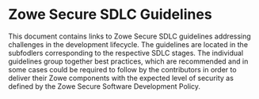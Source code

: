 # Zowe Secure SDLC Guidelines

This document contains links to Zowe Secure SDLC guidelines addressing challenges in the development lifecycle.
The guidelines are located in the subfodlers corresponding to the respective SDLC stages.
The individual guidelines group together best practices, which are recommended and in some cases could be required to follow by the contributors in order to 
deliver their Zowe components with the expected level of security as defined by the Zowe Secure Software Development Policy.

